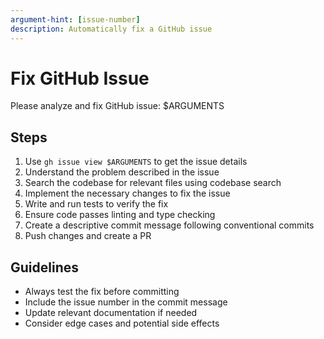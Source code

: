 ```yaml
---
argument-hint: [issue-number]
description: Automatically fix a GitHub issue
---
```


# Fix GitHub Issue

Please analyze and fix GitHub issue: $ARGUMENTS

## Steps

1. Use `gh issue view $ARGUMENTS` to get the issue details
2. Understand the problem described in the issue
3. Search the codebase for relevant files using codebase search
4. Implement the necessary changes to fix the issue
5. Write and run tests to verify the fix
6. Ensure code passes linting and type checking
7. Create a descriptive commit message following conventional commits
8. Push changes and create a PR

## Guidelines

- Always test the fix before committing
- Include the issue number in the commit message
- Update relevant documentation if needed
- Consider edge cases and potential side effects
